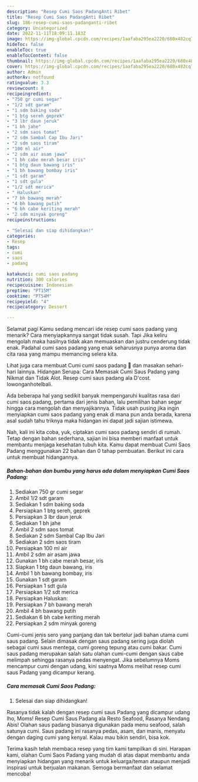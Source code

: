 ```yaml
---
description: "Resep Cumi Saos PadangAnti Ribet"
title: "Resep Cumi Saos PadangAnti Ribet"
slug: 186-resep-cumi-saos-padanganti-ribet
category: Uncategorized
date: 2022-11-11T18:09:11.183Z
image: https://img-global.cpcdn.com/recipes/1aafaba295ea2220/680x482cq70/cumi-saos-padang-foto-resep-utama.jpg
hideToc: false
enableToc: true
enableTocContent: false
thumbnail: https://img-global.cpcdn.com/recipes/1aafaba295ea2220/680x482cq70/cumi-saos-padang-foto-resep-utama.jpg
cover: https://img-global.cpcdn.com/recipes/1aafaba295ea2220/680x482cq70/cumi-saos-padang-foto-resep-utama.jpg
author: Admin
authorAv: notfound
ratingvalue: 3.3
reviewcount: 8
recipeingredient:
- "750 gr cumi segar"
- "1/2 sdt garam"
- "1 sdm baking soda"
- "1 btg sereh geprek"
- "3 lbr daun jeruk"
- "1 bh jahe"
- "2 sdm saos tomat"
- "2 sdm Sambal Cap Ibu Jari"
- "2 sdm saos tiram"
- "100 ml air"
- "2 sdm air asam jawa"
- "1 bh cabe merah besar iris"
- "1 btg daun bawang iris"
- "1 bh bawang bombay iris"
- "1 sdt garam"
- "1 sdt gula"
- "1/2 sdt merica"
- " Haluskan"
- "7 bh bawang merah"
- "4 bh bawang putih"
- "6 bh cabe keriting merah"
- "2 sdm minyak goreng"
recipeinstructions:

- "Selesai dan siap dihidangkan!"
categories:
- Resep
tags:
- cumi
- saos
- padang

katakunci: cumi saos padang 
nutrition: 300 calories
recipecuisine: Indonesian
preptime: "PT15M"
cooktime: "PT54M"
recipeyield: "4"
recipecategory: Dessert

---
```



Selamat pagi Kamu sedang mencari ide resep cumi saos padang yang menarik? Cara menyiapkannya sangat tidak susah. Tapi Jika keliru mengolah maka hasilnya tidak akan memuaskan dan justru cenderung tidak enak. Padahal cumi saos padang yang enak seharusnya punya aroma dan cita rasa yang mampu memancing selera kita.


Lihat juga cara membuat Cumi cumi saos padang 🦑 dan masakan sehari-hari lainnya. Hidangan Serupa: Cara Memasak Cumi Saus Padang yang Nikmat dan Tidak Alot. Resep cumi saus padang ala D&#39;cost. lowonganhotelbali.

Ada beberapa hal yang sedikit banyak mempengaruhi kualitas rasa dari cumi saos padang, pertama dari jenis bahan, lalu pemilihan bahan segar hingga cara mengolah dan menyajikannya. Tidak usah pusing jika ingin menyiapkan cumi saos padang yang enak di mana pun anda berada, karena asal sudah tahu triknya maka hidangan ini dapat jadi sajian istimewa.


Nah, kali ini kita coba, yuk, ciptakan cumi saos padang sendiri di rumah. Tetap dengan bahan sederhana, sajian ini bisa memberi manfaat untuk membantu menjaga kesehatan tubuh kita. Kamu dapat membuat Cumi Saos Padang menggunakan 22 bahan dan 0 tahap pembuatan. Berikut ini cara untuk membuat hidangannya.

<!--inarticleads1-->

##### Bahan-bahan dan bumbu yang harus ada dalam menyiapkan Cumi Saos Padang:

1. Sediakan 750 gr cumi segar
1. Ambil 1/2 sdt garam
1. Sediakan 1 sdm baking soda
1. Persiapkan 1 btg sereh, geprek
1. Persiapkan 3 lbr daun jeruk
1. Sediakan 1 bh jahe
1. Ambil 2 sdm saos tomat
1. Sediakan 2 sdm Sambal Cap Ibu Jari
1. Sediakan 2 sdm saos tiram
1. Persiapkan 100 ml air
1. Ambil 2 sdm air asam jawa
1. Gunakan 1 bh cabe merah besar, iris
1. Siapkan 1 btg daun bawang, iris
1. Ambil 1 bh bawang bombay, iris
1. Gunakan 1 sdt garam
1. Persiapkan 1 sdt gula
1. Persiapkan 1/2 sdt merica
1. Persiapkan  Haluskan:
1. Persiapkan 7 bh bawang merah
1. Ambil 4 bh bawang putih
1. Sediakan 6 bh cabe keriting merah
1. Persiapkan 2 sdm minyak goreng


Cumi-cumi jenis sero yang panjang dan tak bertelur jadi bahan utama cumi saus padang. Selain dimasak dengan saus padang sering juga diolah sebagai cumi saus mentega, cumi goreng tepung atau cumi bakar. Cumi saus padang merupakan salah satu olahan cumi-cumi dengan saus cabe melimpah sehingga rasanya pedas menyengat. Jika sebelumnya Moms mencampur cumi dengan udang, kini saatnya Moms melihat resep cumi saus Padang yang dicampur kerang. 

<!--inarticleads2-->

##### Cara memasak Cumi Saos Padang:


1. Selesai dan siap dihidangkan!

Rasanya tidak kalah dengan resep cumi saus Padang yang dicampur udang lho, Moms! Resep Cumi Saus Padang ala Resto Seafood, Rasanya Nendang Abis! Olahan saus padang biasanya digunakan pada menu seafood, salah satunya cumi. Saus padang ini rasanya pedas, asam, dan manis, menyatu dengan daging cumi yang kenyal. Kalau mau bikin sendiri, bisa kok. 

Terima kasih telah membaca resep yang tim kami tampilkan di sini. Harapan kami, olahan Cumi Saos Padang yang mudah di atas dapat membantu anda menyiapkan hidangan yang menarik untuk keluarga/teman ataupun menjadi inspirasi untuk berjualan makanan. Semoga bermanfaat dan selamat mencoba!
